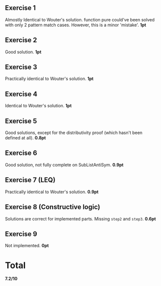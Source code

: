 ## Exercise 1

Almostly Identical to Wouter's solution.
function pure could've been solved with only 2 pattern match cases.
However, this is a minor 'mistake'. **1pt**

## Exercise 2

Good solution. **1pt**

## Exercise 3

Practically identical to Wouter's solution. **1pt**

## Exercise 4

Identical to Wouter's solution. **1pt**

## Exercise 5

Good solutions, except for the distributivity proof (which hasn't been defined at all). **0.8pt**

## Exercise 6

Good solution, not fully complete on SubListAntiSym. **0.9pt**

## Exercise 7 (LEQ)

Practically identical to Wouter's solution. **0.9pt**

## Exercise 8 (Constructive logic)

Solutions are correct for implemented parts. Missing `step2` and `step3`. **0.6pt**

## Exercise 9

Not implemented. **0pt**

# Total

**7.2/10**
